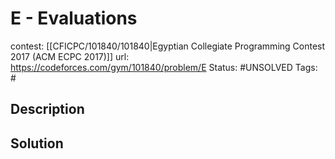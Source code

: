# E - Evaluations

contest: [[CFICPC/101840/101840|Egyptian Collegiate Programming Contest 2017 (ACM ECPC 2017)]]
url: https://codeforces.com/gym/101840/problem/E
Status: #UNSOLVED
Tags: #

## Description

## Solution

